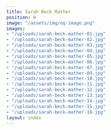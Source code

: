 ```yaml
---
title: Sarah Beck Mather
position: 0
image: "/assets/img/og-image.png"
images:
- "/uploads/sarah-beck-mather-01.jpg"
- "/uploads/sarah-beck-mather-02.jpg"
- "/uploads/sarah-beck-mather-03.jpg"
- "/uploads/sarah-beck-mather-04.jpg"
- "/uploads/sarah-beck-mather-05.jpg"
- "/uploads/sarah-beck-mather-06.jpg"
- "/uploads/sarah-beck-mather-07.jpg"
- "/uploads/sarah-beck-mather-09.jpg"
- "/uploads/sarah-beck-mather-10.jpg"
- "/uploads/sarah-beck-mather-11.jpg"
- "/uploads/sarah-beck-mather-12.jpg"
- "/uploads/sarah-beck-mather-13.jpg"
- "/uploads/sarah-beck-mather-14.jpg"
- "/uploads/sarah-beck-mather-15.jpg"
- "/uploads/sarah-beck-mather-16.jpg"
layout: index
---
```


